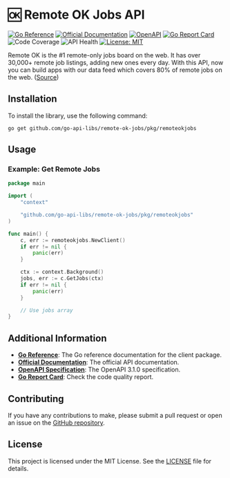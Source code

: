 # 🆗 Remote OK Jobs API
[![Go Reference](https://pkg.go.dev/badge/github.com/go-api-libs/remote-ok-jobs.svg)](https://pkg.go.dev/github.com/go-api-libs/remote-ok-jobs/pkg/remoteokjobs)
[![Official Documentation](https://img.shields.io/badge/docs-API-blue)](https://www.remoteok.com)
[![OpenAPI](https://img.shields.io/badge/OpenAPI-3.1-blue)](/api/openapi.json)
[![Go Report Card](https://goreportcard.com/badge/github.com/go-api-libs/remote-ok-jobs)](https://goreportcard.com/report/github.com/go-api-libs/remote-ok-jobs)
![Code Coverage](https://img.shields.io/badge/coverage-88%25-green)
![API Health](https://img.shields.io/badge/API_health-70%25-yellowgreen)
[![License: MIT](https://img.shields.io/badge/License-MIT-yellow.svg)](./LICENSE)

Remote OK is the #1 remote-only jobs board on the web. It has over 30,000+ remote job listings, adding new ones every day. With this API, now you can build apps with our data feed which covers 80% of remote jobs on the web. ([Source](https://freepublicapis.com/remote-ok-jobs-api))

## Installation

To install the library, use the following command:

```shell
go get github.com/go-api-libs/remote-ok-jobs/pkg/remoteokjobs
```

## Usage

### Example: Get Remote Jobs

```go
package main

import (
	"context"

	"github.com/go-api-libs/remote-ok-jobs/pkg/remoteokjobs"
)

func main() {
	c, err := remoteokjobs.NewClient()
	if err != nil {
		panic(err)
	}

	ctx := context.Background()
	jobs, err := c.GetJobs(ctx)
	if err != nil {
		panic(err)
	}

	// Use jobs array
}

```

## Additional Information

- [**Go Reference**](https://pkg.go.dev/github.com/go-api-libs/remote-ok-jobs/pkg/remoteokjobs): The Go reference documentation for the client package.
- [**Official Documentation**](https://www.remoteok.com): The official API documentation.
- [**OpenAPI Specification**](./api/openapi.json): The OpenAPI 3.1.0 specification.
- [**Go Report Card**](https://goreportcard.com/report/github.com/go-api-libs/remote-ok-jobs): Check the code quality report.

## Contributing

If you have any contributions to make, please submit a pull request or open an issue on the [GitHub repository](https://github.com/go-api-libs/remote-ok-jobs).

## License

This project is licensed under the MIT License. See the [LICENSE](./LICENSE) file for details.
